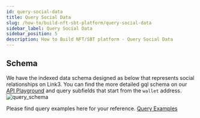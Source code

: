 ```yaml
---
id: query-social-data
title: Query Social Data
slug: /how-to/build-nft-sbt-platform/query-social-data
sidebar_label: Query Social Data
sidebar_position: 5
description: How to Build NFT/SBT platform - Query Social Data
---
```


## Schema
We have the indexed data schema designed as below that represents social relationships on Link3. You can find the more detailed gql schema on our [API Playground](https://api.cyberconnect.dev/playground) and query subfields that start from the `wallet` address.
![query_schema](/img/v2/query_schema.png)

Please find query examples here for your reference. [Query Examples](https://www.postman.com/cyberconnect-v2/workspace/cyberconnect-v2/folder/20133006-7b957c5c-70ad-4993-ae3a-56405c5ecdba)
